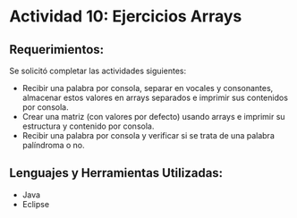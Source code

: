 # Actividad 10: Ejercicios Arrays
## Requerimientos:
Se solicitó completar las actividades siguientes:
* Recibir una palabra por consola, separar en vocales y consonantes, almacenar estos valores en arrays separados e imprimir sus contenidos por consola.
* Crear una matriz (con valores por defecto) usando arrays e imprimir su estructura y contenido por consola.
* Recibir una palabra por consola y verificar si se trata de una palabra palíndroma o no.

## Lenguajes y Herramientas Utilizadas:
* Java
* Eclipse
